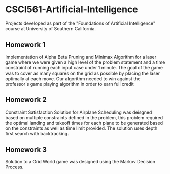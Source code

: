 # CSCI561-Artificial-Intelligence
Projects developed as part of the "Foundations of Artificial Intelligence" course at University of Southern California.

## Homework 1
Implementation of Alpha Beta Pruning and Minimax Algorithm for  a laser game where we were given a high level of the problem statement and a time constraint of running each input case under 1 minute. The goal of the game was to cover as many squares on the grid as possible by placing the laser optimally at each move. Our algorithm needed to win against the professor's game playing algorithm in order to earn full credit 

## Homework 2
Constraint Satisfaction Solution for Airplane Scheduling was deisgned based on multiple constraints defined in the problem, this problem required the optimal landing and takeoff times for each plane to be generated based on the constraints as well as time limit provided. The solution uses depth first search with backtracking. 

## Homework 3
Solution to a Grid World game was designed using the Markov Decision Process. 

